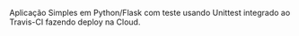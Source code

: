 Aplicação Simples em Python/Flask com teste usando Unittest integrado ao Travis-CI fazendo deploy na Cloud.